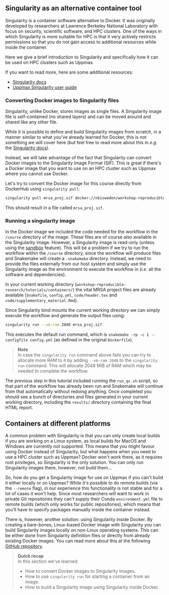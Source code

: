 ## Singularity as an alternative container tool

Singularity is a container software alternative to Docker. It was originally
developed by researchers at Lawrence Berkeley National Laboratory with focus on
security, scientific software, and HPC clusters. One of the ways in which
Singularity is more suitable for HPC is that it very actively restricts
permissions so that you do not gain access to additional resources while inside
the container.

Here we give a brief introduction to Singularity and specifically how it can be
used on HPC clusters such as Uppmax.

If you want to read more, here are some additional resources:

* [Singularity docs](https://sylabs.io/guides/master/user-guide/)
* [Uppmax Singularity user guide](
  https://www.uppmax.uu.se/support/user-guides/singularity-user-guide/)

### Converting Docker images to Singularity files

Singularity, unlike Docker, stores images as single files. A Singularity
image file is self-contained (no shared layers) and can be moved around and
shared like any other file.

While it is possible to define and build Singularity images from scratch, in a
manner similar to what you've already learned for Docker, this is not something
we will cover here (but feel free to read more about this in _e.g._ the
[Singularity docs](https://sylabs.io/guides/master/user-guide/definition_files.html)).

Instead, we will take advantage of the fact that Singularity can convert Docker
images to the Singularity Image Format (SIF). This is great if there's a Docker
image that you want to use on an HPC cluster such as Uppmax where you cannot use
Docker.

Let's try to convert the Docker image for this course directly from DockerHub
using `singularity pull`:

```bash
singularity pull mrsa_proj.sif docker://nbisweden/workshop-reproducible-research
```

This should result in a file called `mrsa_proj.sif`.

### Running a singularity image

In the Docker image we included the code needed for the workflow in the
`/course` directory of the image. These files are of course also available in
the Singularity image. However, a Singularity image is read-only (unless using
the [sandbox](https://sylabs.io/guides/master/user-guide/build_a_container.html#creating-writable-sandbox-directories)
feature). This will be a problem if we try to run the workflow
within the `/course` directory, since the workflow will produce files and
Snakemake will create a `.snakemake` directory.  Instead, we need to provide
the files externally from our host system and simply use the Singularity image
as the environment to execute the workflow in (*i.e.* all the software and
dependencies).

In your current working directory (`workshop-reproducible-research/tutorials/containers/`)
the vital MRSA project files are already available (`Snakefile`, `config.yml`,
`code/header.tex` and `code/supplementary_material.Rmd`).

Since Singularity bind mounts the current working directory we can simply
execute the workflow and generate the output files using:

```bash
singularity run --vm-ram 2048 mrsa_proj.sif
```

This executes the default run command, which is
`snakemake -rp -c 1 --configfile config.yml` (as defined in the original
`Dockerfile`).

> **Note** <br>
> In case the `singularity run` command above fails you can try to allocate
> more RAM to it by adding `--vm-ram 2048` to the `singularity run` command.
> This will allocate 2048 MiB of RAM which may be needed to complete the
> workflow.

The previous step in this tutorial included running the `run_qc.sh` script,
so that part of the workflow has already been run and Snakemake will continue
from that automatically without redoing anything. Once completed you should
see a bunch of directories and files generated in your current working
directory, including the `results/` directory containing the final HTML report.

## Containers at different platforms

A common problem with Singularity is that you can only create local builds if
you are working on a Linux system, as local builds for MacOS and Windows are
currently not supported. This means that you might favour using Docker instead
of Singularity, but what happens when you need to use a HPC cluster such as
Uppmax? Docker won't work there, as it requires root privileges, so Singularity
is the only solution. You can only run Singularity images there, however, not
*build* them...

So, how do you get a Singularity image for use on Uppmax if you can't build it
either locally or on Uppmax? While it's possible to do remote builds (via the
`--remote` flag), in our experience this functionality is not stable and for a
lot of cases it won't help. Since most researchers will want to work in private
Git repositories they can't supply their Conda `environment.yml` file to remote
builds (which only works for public repositories), which means that you’ll have
to specify packages manually inside the container instead.

There is, however, another solution: using Singularity inside Docker. By
creating a bare-bones, Linux-based Docker image with Singularity you can build
Singularity images locally on non-Linux operating systems. This can be either
done from Singularity definition files or directly from already existing Docker
images. You can read more about this at the following [GitHub repository](https://github.com/kaczmarj/singularity-in-docker).


> **Quick recap** <br>
> In this section we've learned:
>
> - How to convert Docker images to Singularity images.
> - How to use `singularity run` for starting a container from an image.
> - How to build a Singularity image using Singularity inside Docker.
